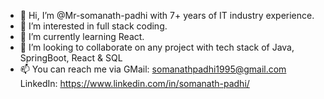 - 👋 Hi, I’m @Mr-somanath-padhi with 7+ years of IT industry experience.
- 👀 I’m interested in full stack coding.
- 🌱 I’m currently learning React.
- 💞️ I’m looking to collaborate on any project with tech stack of Java, SpringBoot, React & SQL
- 📫 You can reach me via
         GMail: somanathpadhi1995@gmail.com
      LinkedIn: https://www.linkedin.com/in/somanath-padhi/
